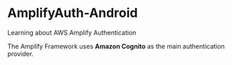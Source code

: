 # AmplifyAuth-Android
Learning about AWS Amplify Authentication

The Amplify Framework uses **Amazon Cognito** as the main authentication provider. 
